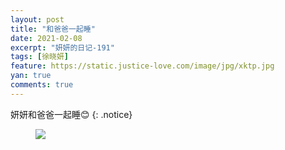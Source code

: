 ```yaml
---
layout: post
title: "和爸爸一起睡"
date: 2021-02-08
excerpt: "妍妍的日记-191"
tags: [徐晓妍]
feature: https://static.justice-love.com/image/jpg/xktp.jpg
yan: true
comments: true
---
```

妍妍和爸爸一起睡😊
{: .notice}
<figure>
    <img src="{{ site.staticUrl }}/yanyan/image/hebabashuijiao.jpg" />
</figure>
